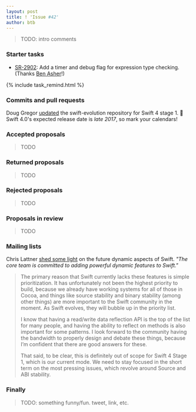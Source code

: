 ```yaml
---
layout: post
title: ! 'Issue #42'
author: btb
---
```


> TODO: intro comments

<!--excerpt-->

### Starter tasks

- [SR-2902](https://bugs.swift.org/browse/SR-2902): Add a timer and debug flag for expression type checking. (Thanks [Ben Asher](https://twitter.com/benasher44/status/785192508158377984)!)

{% include task_remind.html %}

### Commits and pull requests

Doug Gregor [updated](https://github.com/apple/swift-evolution/pull/541) the swift-evolution repository for Swift 4 stage 1. 🎉 Swift 4.0's expected release date is *late 2017*, so mark your calendars!

### Accepted proposals

> TODO

### Returned proposals

> TODO

### Rejected proposals

> TODO

### Proposals in review

> TODO

### Mailing lists

Chris Lattner [shed some light](https://lists.swift.org/pipermail/swift-evolution/Week-of-Mon-20160926/027337.html) on the future dynamic aspects of Swift. *"The core team is committed to adding powerful dynamic features to Swift."*

> The primary reason that Swift currently lacks these features is simple prioritization.  It has unfortunately not been the highest priority to build, because we already have working systems for all of those in Cocoa, and things like source stability and binary stability (among other things) are more important to the Swift community in the moment.  As Swift evolves, they will bubble up in the priority list. 
> 
> I know that having a read/write data reflection API is the top of the list for many people, and having the ability to reflect on methods is also important for some patterns.  I look forward to the community having the bandwidth to properly design and debate these things, because I’m confident that there are good answers for these. 
> 
> That said, to be clear, this is definitely out of scope for Swift 4 Stage 1, which is our current mode.  We need to stay focused in the short term on the most pressing issues, which revolve around Source and ABI stability.

### Finally

> TODO: something funny/fun. tweet, link, etc.
